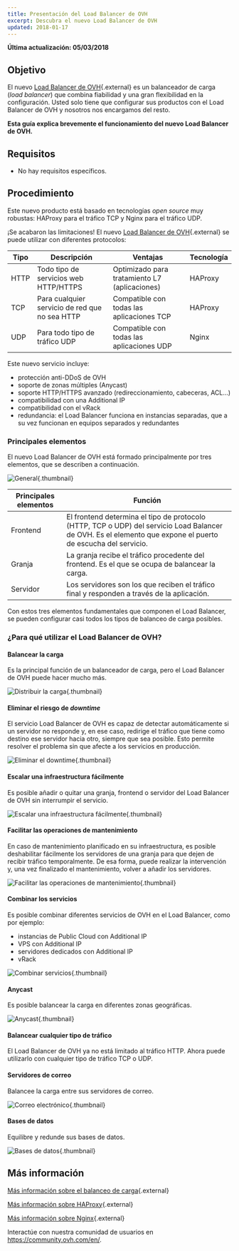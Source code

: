 ```yaml
---
title: Presentación del Load Balancer de OVH
excerpt: Descubra el nuevo Load Balancer de OVH
updated: 2018-01-17
---
```


**Última actualización: 05/03/2018**

## Objetivo

El nuevo [Load Balancer de OVH](https://www.ovh.es/soluciones/load-balancer/){.external} es un balanceador de carga (*load balancer*) que combina fiabilidad y una gran flexibilidad en la configuración. Usted solo tiene que configurar sus productos con el Load Balancer de OVH y nosotros nos encargamos del resto.

**Esta guía explica brevemente el funcionamiento del nuevo Load Balancer de OVH.**

## Requisitos

- No hay requisitos específicos.


## Procedimiento

 
Este nuevo producto está basado en tecnologías *open source* muy robustas: HAProxy para el tráfico TCP y Nginx para el tráfico UDP.

¡Se acabaron las limitaciones! El nuevo [Load Balancer de OVH](https://www.ovh.es/soluciones/load-balancer/){.external} se puede utilizar con diferentes protocolos:

|Tipo|Descripción|Ventajas|Tecnología|
|---|---|---|---|
|HTTP|Todo tipo de servicios web HTTP/HTTPS|Optimizado para tratamiento L7 (aplicaciones)|HAProxy|
|TCP|Para cualquier servicio de red que no sea HTTP|Compatible con todas las aplicaciones TCP|HAProxy|
|UDP|Para todo tipo de tráfico UDP|Compatible con todas las aplicaciones UDP|Nginx|

Este nuevo servicio incluye:

- protección anti-DDoS de OVH
- soporte de zonas múltiples (Anycast)
- soporte HTTP/HTTPS avanzado (redireccionamiento, cabeceras, ACL...)
- compatibilidad con una Additional IP
- compatibilidad con el vRack
- redundancia: el Load Balancer funciona en instancias separadas, que a su vez funcionan en equipos separados y redundantes

### Principales elementos

El nuevo Load Balancer de OVH está formado principalmente por tres elementos, que se describen a continuación.

![General](images/diag_gen.png){.thumbnail}

|Principales elementos|Función|
|---|---|
|Frontend|El frontend determina el tipo de protocolo (HTTP, TCP o UDP) del servicio Load Balancer de OVH. Es el elemento que expone el puerto de escucha del servicio.|
|Granja|La granja recibe el tráfico procedente del frontend. Es el que se ocupa de balancear la carga.|
|Servidor|Los servidores son los que reciben el tráfico final y responden a través de la aplicación.|

Con estos tres elementos fundamentales que componen el Load Balancer, se pueden configurar casi todos los tipos de balanceo de carga posibles.


### ¿Para qué utilizar el Load Balancer de OVH?

#### Balancear la carga

Es la principal función de un balanceador de carga, pero el Load Balancer de OVH puede hacer mucho más.  

![Distribuir la carga](images/distribute_load.png){.thumbnail}

#### Eliminar el riesgo de *downtime*

El servicio Load Balancer de OVH es capaz de detectar automáticamente si un servidor no responde y, en ese caso, redirige el tráfico que tiene como destino ese servidor hacia otro, siempre que sea posible. Esto permite resolver el problema sin que afecte a los servicios en producción. 

![Eliminar el downtime](images/eliminate_downtimes.png){.thumbnail}

#### Escalar una infraestructura fácilmente

Es posible añadir o quitar una granja, frontend o servidor del Load Balancer de OVH sin interrumpir el servicio.

![Escalar una infraestructura fácilmente](images/facilitate_maintenance.png){.thumbnail}


#### Facilitar las operaciones de mantenimiento

En caso de mantenimiento planificado en su infraestructura, es posible deshabilitar fácilmente los servidores de una granja para que dejen de recibir tráfico temporalmente. De esa forma, puede realizar la intervención y, una vez finalizado el mantenimiento, volver a añadir los servidores.

![Facilitar las operaciones de mantenimiento](images/scale_easily.png){.thumbnail}


#### Combinar los servicios

Es posible combinar diferentes servicios de OVH en el Load Balancer, como por ejemplo:

- instancias de Public Cloud con Additional IP
- VPS con Additional IP
- servidores dedicados con Additional IP
- vRack

![Combinar servicios](images/mix_and_match.png){.thumbnail}

#### Anycast

Es posible balancear la carga en diferentes zonas geográficas.

![Anycast](images/anycast.png){.thumbnail}


#### Balancear cualquier tipo de tráfico

El Load Balancer de OVH ya no está limitado al tráfico HTTP. Ahora puede utilizarlo con cualquier tipo de tráfico TCP o UDP.


#### Servidores de correo

Balancee la carga entre sus servidores de correo.

![Correo electrónico](images/mail.png){.thumbnail}


#### Bases de datos

Equilibre y redunde sus bases de datos. 

![Bases de datos](images/database.png){.thumbnail}


## Más información

[Más información sobre el balanceo de carga](https://es.wikipedia.org/wiki/Balanceador_de_carga){.external}

[Más información sobre HAProxy](http://www.haproxy.org/#desc){.external}

[Más información sobre Nginx](https://es.wikipedia.org/wiki/Nginx){.external}

Interactúe con nuestra comunidad de usuarios en <https://community.ovh.com/en/>.